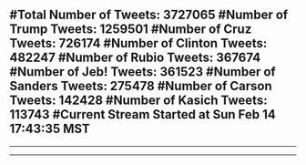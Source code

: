 #Total Number of Tweets: 3727065 
#Number of Trump Tweets: 1259501
#Number of Cruz Tweets: 726174
#Number of Clinton Tweets: 482247
#Number of Rubio Tweets: 367674
#Number of Jeb! Tweets: 361523
#Number of Sanders Tweets: 275478
#Number of Carson Tweets: 142428
#Number of Kasich Tweets: 113743
#Current Stream Started at Sun Feb 14 17:43:35 MST
---
---
---
